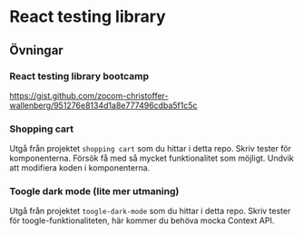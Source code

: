 # React testing library

## Övningar

### React testing library bootcamp

https://gist.github.com/zocom-christoffer-wallenberg/951276e8134d1a8e777496cdba5f1c5c

### Shopping cart

Utgå från projektet `shopping cart` som du hittar i detta repo. Skriv tester för komponenterna. Försök få med så mycket funktionalitet som möjligt. Undvik att modifiera koden i komponenterna.

### Toogle dark mode (lite mer utmaning)

Utgå från projektet `toogle-dark-mode` som du hittar i detta repo. Skriv tester för toogle-funktionaliteten, här kommer du behöva mocka Context API.
